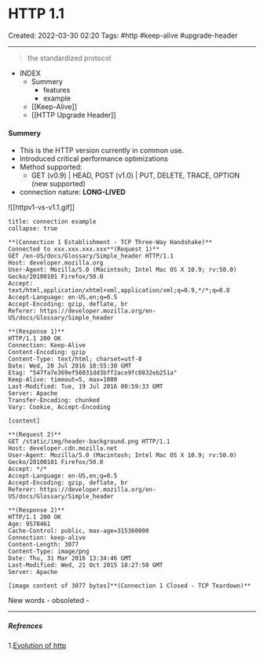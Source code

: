 # HTTP 1.1
Created: 2022-03-30 02:20
Tags: #http #keep-alive #upgrade-header
____
> the standardized protocol


- INDEX
	- Summery 
		- features
		- example
	- [[Keep-Alive]]
	- [[HTTP Upgrade Header]]

#### Summery
- This is the HTTP version currently in common use.
- Introduced critical performance optimizations
- Method supported:
	- GET (v0.9) |  HEAD, POST (v1.0) |  PUT, DELETE, TRACE, OPTION (new supported)
- connection nature: __LONG-LIVED__

![[httpv1-vs-v1.1.gif]]

```ad-example 
title: connection example
collapse: true

**(Connection 1 Establishment - TCP Three-Way Handshake)**  
Connected to xxx.xxx.xxx.xxx**(Request 1)**  
GET /en-US/docs/Glossary/Simple_header HTTP/1.1  
Host: developer.mozilla.org  
User-Agent: Mozilla/5.0 (Macintosh; Intel Mac OS X 10.9; rv:50.0) Gecko/20100101 Firefox/50.0  
Accept: text/html,application/xhtml+xml,application/xml;q=0.9,*/*;q=0.8  
Accept-Language: en-US,en;q=0.5  
Accept-Encoding: gzip, deflate, br  
Referer: https://developer.mozilla.org/en-US/docs/Glossary/Simple_header  
  
**(Response 1)**  
HTTP/1.1 200 OK  
Connection: Keep-Alive  
Content-Encoding: gzip  
Content-Type: text/html; charset=utf-8  
Date: Wed, 20 Jul 2016 10:55:30 GMT  
Etag: "547fa7e369ef56031dd3bff2ace9fc0832eb251a"  
Keep-Alive: timeout=5, max=1000  
Last-Modified: Tue, 19 Jul 2016 00:59:33 GMT  
Server: Apache  
Transfer-Encoding: chunked  
Vary: Cookie, Accept-Encoding  
  
[content]  
  
**(Request 2)**  
GET /static/img/header-background.png HTTP/1.1  
Host: developer.cdn.mozilla.net  
User-Agent: Mozilla/5.0 (Macintosh; Intel Mac OS X 10.9; rv:50.0) Gecko/20100101 Firefox/50.0  
Accept: */*  
Accept-Language: en-US,en;q=0.5  
Accept-Encoding: gzip, deflate, br  
Referer: https://developer.mozilla.org/en-US/docs/Glossary/Simple_header  
  
**(Response 2)**  
HTTP/1.1 200 OK  
Age: 9578461  
Cache-Control: public, max-age=315360000  
Connection: keep-alive  
Content-Length: 3077  
Content-Type: image/png  
Date: Thu, 31 Mar 2016 13:34:46 GMT  
Last-Modified: Wed, 21 Oct 2015 18:27:50 GMT  
Server: Apache  
  
[image content of 3077 bytes]**(Connection 1 Closed - TCP Teardown)**

```



New words
	- obsoleted
	- 
_____
##### Refrences
1.[Evolution of http](https://medium.com/platform-engineer/evolution-of-http-69cfe6531ba0)



